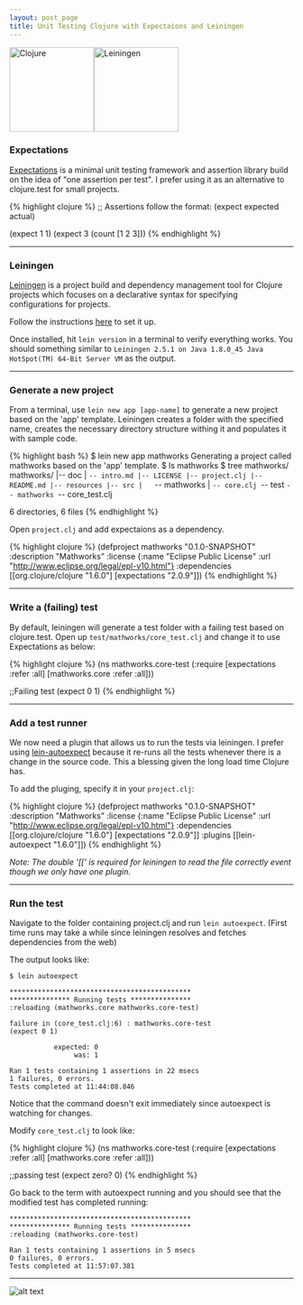 ```yaml
---
layout: post_page
title: Unit Testing Clojure with Expectaions and Leiningen
---
```


<img src="http://verse.aasemoon.com/images/5/51/Clojure-Logo.png" alt="Clojure" style="width: 150px;"/><img src="http://leiningen.org/img/leiningen.jpg" alt="Leiningen" style="width: 150px;"/> 
  
### Expectations

[Expectations](http://jayfields.com/expectations/index.html) is a minimal unit testing framework and assertion library build on the idea of "one assertion per test". I prefer using it as an alternative to clojure.test for small projects.
 
{% highlight clojure %}
;; Assertions follow the format: (expect expected actual)

(expect 1 1)
(expect 3 (count [1 2 3]))
{% endhighlight %}

---
  
### Leiningen

[Leiningen](http://leiningen.org) is a project build and dependency management tool for Clojure projects which focuses on a declarative syntax for specifying configurations for projects.

Follow the instructions [here](http://leiningen.org/#install) to set it up.

Once installed, hit ```lein version``` in a terminal to verify everything works.
You should something similar to ```Leiningen 2.5.1 on Java 1.8.0_45 Java HotSpot(TM) 64-Bit Server VM``` as the output.

---

### Generate a new project

From a terminal, use ```lein new app [app-name]``` to generate a new project based on the 'app' template. Leiningen creates a folder with the specified name, creates the necessary directory structure withing it and populates it with sample code.

{% highlight bash %}
$ lein new app mathworks
Generating a project called mathworks based on the 'app' template.
$ ls
mathworks
$ tree mathworks/
mathworks/
|-- doc
|   `-- intro.md
|-- LICENSE
|-- project.clj
|-- README.md
|-- resources
|-- src
|   `-- mathworks
|       `-- core.clj
`-- test
    `-- mathworks
        `-- core_test.clj

6 directories, 6 files
{% endhighlight %}

Open ```project.clj``` and add expectaions as a dependency.

{% highlight clojure %}
(defproject mathworks "0.1.0-SNAPSHOT"
  :description "Mathworks"
  :license {:name "Eclipse Public License"
            :url "http://www.eclipse.org/legal/epl-v10.html"}
  :dependencies [[org.clojure/clojure "1.6.0"]
  		[expectations "2.0.9"]])
{% endhighlight %}

---

### Write a (failing) test

By default, leiningen will generate a test folder with a failing test based on clojure.test. Open up ```test/mathworks/core_test.clj``` and change it to use Expectations as below:

{% highlight clojure %}
(ns mathworks.core-test
  (:require [expectations :refer :all]
            [mathworks.core :refer :all]))

;;Failing test
(expect 0 1)
{% endhighlight %}

---

### Add a test runner
We now need a plugin that allows us to run the tests via leiningen. I prefer using [lein-autoexpect](https://github.com/jakemcc/lein-autoexpect) because it re-runs all the tests whenever there is a change in the source code. This a blessing given the long load time Clojure has.

To add the pluging, specify it in your ```project.clj```:

{% highlight clojure %}
(defproject mathworks "0.1.0-SNAPSHOT"
  :description "Mathworks"
  :license {:name "Eclipse Public License"
            :url "http://www.eclipse.org/legal/epl-v10.html"}
  :dependencies [[org.clojure/clojure "1.6.0"]
  		[expectations "2.0.9"]]
  :plugins [[lein-autoexpect "1.6.0"]])
{% endhighlight %}

*Note: The double '[[' is required for leiningen to read the file correctly event though we only have one plugin.*

---

### Run the test
Navigate to the folder containing project.clj and run ```lein autoexpect```. (First time runs may take a while since leiningen resolves and fetches dependencies from the web)

The output looks like:

```
$ lein autoexpect

*********************************************
*************** Running tests ***************
:reloading (mathworks.core mathworks.core-test)

failure in (core_test.clj:6) : mathworks.core-test
(expect 0 1)

           expected: 0 
                was: 1

Ran 1 tests containing 1 assertions in 22 msecs
1 failures, 0 errors.
Tests completed at 11:44:08.846
```

Notice that the command doesn't exit immediately since autoexpect is watching for changes. 

Modify ```core_test.clj``` to look like:

{% highlight clojure %}
(ns mathworks.core-test
  (:require [expectations :refer :all]
            [mathworks.core :refer :all]))

;;passing test
(expect zero? 0)
{% endhighlight %}

Go back to the term with autoexpect running and you should see that the modified test has completed running:

```
*********************************************
*************** Running tests ***************
:reloading (mathworks.core-test)

Ran 1 tests containing 1 assertions in 5 msecs
0 failures, 0 errors.
Tests completed at 11:57:07.381

```

---

![alt text](http://media.giphy.com/media/pa37AAGzKXoek/giphy.gif "Happy dance")